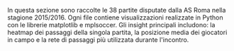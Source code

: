 In questa sezione sono raccolte le 38 partite disputate dalla AS Roma nella stagione 2015/2016. Ogni file contiene visualizzazioni realizzate in Python con le librerie matplotlib e mplsoccer. Gli insight principali includono: la heatmap dei passaggi della singola partita, la posizione media dei giocatori in campo e la rete di passaggi più utilizzata durante l'incontro.
